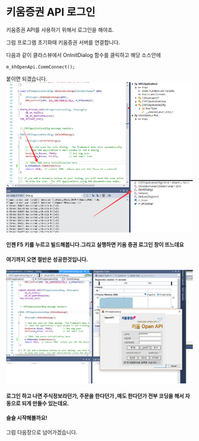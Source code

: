 # 키움증권 API 로그인

키움증권 API를 사용하기 위해서 로그인을 해야죠.

그럼 프로그램 초기화때 키움증권 서버를 연결합니다.

다음과 같이 클라스뷰에서 OnInitDialog 함수를 클릭하고 해당 소스안에

```
m_khOpenApi.CommConnect();
```

붙이면 되겠습니다.![](/assets/import31.png)

#### 인젠 F5 키를 누르고 빌드해봅니다.그리고 실행하면 키움 증권 로그인 창이 뜨느데요

#### 여기까지 오면 절반은 성공한것입니다.

![](/assets/import32.png)

#### 로그인 하고 나면 주식정보라던가, 주문을 한다던가 ,매도 한다던가 전부 코딩을 해서 자동으로 되게 만들수 있는데요.

#### 슬슬 시작해볼까요!

그럼 다음장으로 넘어가겠습니다.



